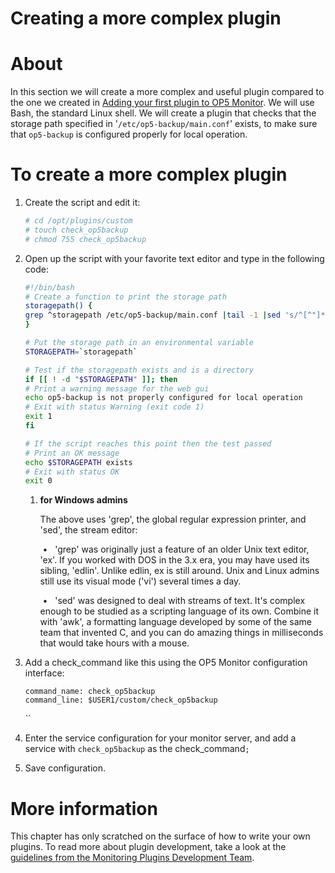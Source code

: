# Creating a more complex plugin

# About

In this section we will create a more complex and useful plugin compared to the one we created in [Adding your first plugin to OP5 Monitor](Adding_your_first_plugin_to_op5_Monitor). We will use Bash, the standard Linux shell.
We will create a plugin that checks that the storage path specified in '`/etc/op5-backup/main.conf`' exists, to make sure that `op5-backup` is configured properly for local operation.

# To create a more complex plugin

1.  Create the script and edit it:

    ``` {.bash data-syntaxhighlighter-params="brush: bash; gutter: false; theme: Confluence" data-theme="Confluence" style="brush: bash; gutter: false; theme: Confluence"}
    # cd /opt/plugins/custom 
    # touch check_op5backup 
    # chmod 755 check_op5backup
    ```

2.  Open up the script with your favorite text editor and type in the following code:

    ``` {.bash data-syntaxhighlighter-params="brush: bash; gutter: false; theme: Confluence" data-theme="Confluence" style="brush: bash; gutter: false; theme: Confluence"}
    #!/bin/bash
    # Create a function to print the storage path
    storagepath() {
    grep ^storagepath /etc/op5-backup/main.conf |tail -1 |sed 's/^[^"]*"//g' | sed 's/"$//g'
    }

    # Put the storage path in an environmental variable
    STORAGEPATH=`storagepath`

    # Test if the storagepath exists and is a directory
    if [[ ! -d "$STORAGEPATH" ]]; then
    # Print a warning message for the web gui
    echo op5-backup is not properly configured for local operation
    # Exit with status Warning (exit code 1) 
    exit 1
    fi

    # If the script reaches this point then the test passed
    # Print an OK message
    echo $STORAGEPATH exists
    # Exit with status OK
    exit 0
    ```

    1.  **for Windows admins**

        The above uses 'grep', the global regular expression printer, and 'sed', the stream editor:

         •   'grep' was originally just a feature of an older Unix text editor, 'ex'. If you worked with DOS in the 3.x era, you may have used its sibling, 'edlin'. Unlike edlin, ex is still around. Unix and Linux admins still use its visual mode ('vi') several times a day.

         •   'sed' was designed to deal with streams of text. It's complex enough to be studied as a scripting language of its own. Combine it with 'awk', a formatting language developed by some of the same team that invented C, and you can do amazing things in milliseconds that would take hours with a mouse.

3.  Add a check\_command like this using the OP5 Monitor configuration interface:

    ``` {.text data-syntaxhighlighter-params="brush: text; gutter: false; theme: Confluence" data-theme="Confluence" style="brush: text; gutter: false; theme: Confluence"}
    command_name: check_op5backup
    command_line: $USER1/custom/check_op5backup
    ```

    ``

4.  Enter the service configuration for your monitor server, and add a service with `check_op5backup` as the check\_command`;`
5.  Save configuration.

# More information

This chapter has only scratched on the surface of how to write your own plugins. To read more about plugin development, take a look at the [guidelines from the Monitoring Plugins Development Team](https://www.monitoring-plugins.org/doc/guidelines.html).

 

